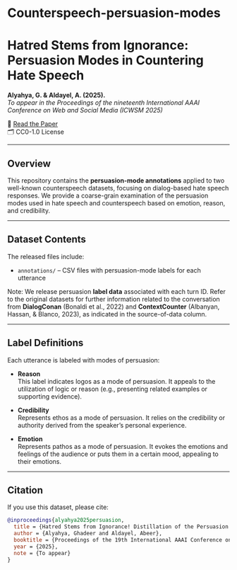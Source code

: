 # Counterspeech-persuasion-modes
# Hatred Stems from Ignorance: Persuasion Modes in Countering Hate Speech

**Alyahya, G. & Aldayel, A. (2025).**  
*To appear in the Proceedings of the nineteenth International AAAI Conference on Web and Social Media (ICWSM 2025)*

📄 [Read the Paper](https://arxiv.org/abs/2403.15449)  
🗂️ CC0-1.0 License  

---

## Overview

This repository contains the **persuasion-mode annotations** applied to two well-known counterspeech datasets, focusing on dialog-based hate speech responses. We provide a coarse-grain examination of the persuasion modes used in hate speech and counterspeech based on emotion, reason, and credibility.


---

## Dataset Contents

The released files include:

- `annotations/` – CSV files with persuasion-mode labels for each utterance

Note: We release persuasion **label data** associated with each turn ID. Refer to the original datasets for further information related to the conversation from **DialogConan** (Bonaldi et al., 2022) and **ContextCounter** (Albanyan, Hassan, & Blanco, 2023), as indicated in the source-of-data column.

---

## Label Definitions

Each utterance is labeled with modes of persuasion:

- **Reason**  
  This label indicates logos as a mode of persuasion. It appeals to the utilization of logic or reason (e.g., presenting related examples or supporting evidence).

- **Credibility**  
  Represents ethos as a mode of persuasion. It relies on the credibility or authority derived from the speaker’s personal experience.

- **Emotion**  
  Represents pathos as a mode of persuasion. It evokes the emotions and feelings of the audience or puts them in a certain mood, appealing to their emotions.

---

## Citation

If you use this dataset, please cite:

```bibtex
@inproceedings{alyahya2025persuasion,
  title = {Hatred Stems from Ignorance! Distillation of the Persuasion Modes in Countering Conversational Hate Speech},
  author = {Alyahya, Ghadeer and Aldayel, Abeer},
  booktitle = {Proceedings of the 19th International AAAI Conference on Web and Social Media (ICWSM)},
  year = {2025},
  note = {To appear}
}

